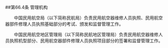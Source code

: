 ##第66.4条    管理机构

　　中国民用航空局（以下简称民航局）负责民用航空器维修人员执照、民用航空器部件修理人员执照基础部分的考试、颁发和监督管理工作。

　　中国民用航空地区管理局（以下简称民航地区管理局）负责民用航空器维修人员执照机型部分、民用航空器部件修理人员执照项目部分的签署和监督管理工作。